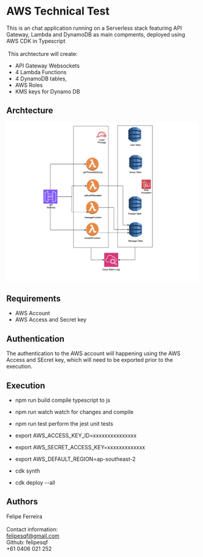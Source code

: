 # AWS Technical Test
This is an chat application running on a Serverless stack featuring API Gateway, Lambda and DynamoDB as main compments, deployed using AWS CDK in Typescript<br><br>
​
This archtecture will create:<br>

- API Gateway Websockets
- 4 Lambda Functions
- 4 DynamoDB tables,
- AWS Roles
- KMS keys for Dynamo DB



## Archtecture
![screenshot1](https://github.com/felipesqf/ourchat/blob/main/hld.png) 


## Requirements
- AWS Account
- AWS Access and Secret key


## Authentication
The authentication to the AWS account will happening using the AWS Access and SEcret key, which will need to be exported prior to the execution.


## Execution
- npm run build compile typescript to js
- npm run watch watch for changes and compile
- npm run test perform the jest unit tests

- export AWS_ACCESS_KEY_ID=xxxxxxxxxxxxxxx
- export AWS_SECRET_ACCESS_KEY=xxxxxxxxxxxxx
- export AWS_DEFAULT_REGION=ap-southeast-2
- cdk synth
- cdk deploy --all



## Authors
Felipe Ferreira  <br><br>
Contact information:<br>
felipesqf@gmail.com<br>
Github: felipesqf<br>
+61 0406 021 252